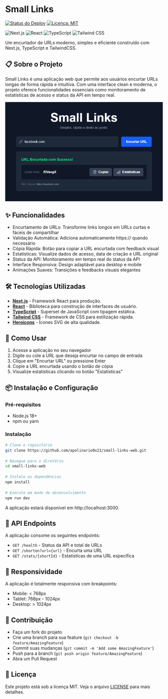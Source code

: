 # Small Links

[![Status do Deploy](https://api.netlify.com/api/v1/badges/da13c47e-18cc-457e-9103-01c175bba7cc/deploy-status)](https://small-links-apolinario0x21.netlify.app/)
[![Licença: MIT](https://img.shields.io/github/license/apolinario0x21/small-links-web)](https://github.com/apolinario0x21/small-links-web/blob/main/LICENSE)

![Next.js](https://img.shields.io/badge/Next.js-000000?style=for-the-badge&logo=next.js&logoColor=white)
![React](https://img.shields.io/badge/React-20232A?style=for-the-badge&logo=react&logoColor=61DAFB)
![TypeScript](https://img.shields.io/badge/TypeScript-3178C6?style=for-the-badge&logo=typescript&logoColor=white)
![Tailwind CSS](https://img.shields.io/badge/Tailwind_CSS-38B2AC?style=for-the-badge&logo=tailwind-css&logoColor=white)



Um encurtador de URLs moderno, simples e eficiente construído com Next.js, TypeScript e TailwindCSS.

## 📋 Sobre o Projeto
Small Links é uma aplicação web que permite aos usuários encurtar URLs longas de forma rápida e intuitiva. Com uma interface clean e moderna, o projeto oferece funcionalidades essenciais como monitoramento de estatísticas de acesso e status da API em tempo real.

![Page](page.png)


## ✨ Funcionalidades

- Encurtamento de URLs: Transforme links longos em URLs curtas e fáceis de compartilhar
- Validação Automática: Adiciona automaticamente https:// quando necessário
- Cópia Rápida: Botão para copiar a URL encurtada com feedback visual
- Estatísticas: Visualize dados de acesso, data de criação e URL original
- Status da API: Monitoramento em tempo real do status da API
- Interface Responsiva: Design adaptável para desktop e mobile
- Animações Suaves: Transições e feedbacks visuais elegantes

## 🛠️ Tecnologias Utilizadas

* **[Next.js](https://nextjs.org/)** - Framework React para produção.
* **[React](https://reactjs.org/)** - Biblioteca para construção de interfaces de usuário.
* **[TypeScript](https://www.typescriptlang.org/)** - Superset de JavaScript com tipagem estática.
* **[Tailwind CSS](https://tailwindcss.com/)** - Framework de CSS para estilização rápida.
* **[Heroicons](https://heroicons.com/)** - Ícones SVG de alta qualidade.

## 🚀 Como Usar

1. Acesse a aplicação no seu navegador
2. Digite ou cole a URL que deseja encurtar no campo de entrada
3. Clique em "Encurtar URL" ou pressione Enter
4. Copie a URL encurtada usando o botão de cópia
5. Visualize estatísticas clicando no botão "Estatísticas"

## 📦 Instalação e Configuração
### Pré-requisitos

- Node.js 18+
- npm ou yarn

### Instalação
```bash
# Clone o repositório
git clone https://github.com/apolinario0x21/small-links-web.git

# Navegue para o diretório
cd small-links-web

# Instale as dependências
npm install

# Execute em modo de desenvolvimento
npm run dev
```
A aplicação estará disponível em http://localhost:3000.


## 📡 API Endpoints
A aplicação consome os seguintes endpoints:

- `GET /health` - Status da API e total de URLs
- `GET /shorten?url={url}` - Encurta uma URL
- `GET /stats/{shortId}` - Estatísticas de uma URL específica

## 📱 Responsividade
A aplicação é totalmente responsiva com breakpoints:

- Mobile: < 768px
- Tablet: 768px - 1024px
- Desktop: > 1024px

## 🤝 Contribuição

- Faça um fork do projeto
- Crie uma branch para sua feature (`git checkout -b feature/AmazingFeature`)
- Commit suas mudanças (`git commit -m 'Add some AmazingFeature'`)
- Push para a branch (`git push origin feature/AmazingFeature`)
- Abra um Pull Request

## 📝 Licença
Este projeto está sob a licença MIT. Veja o arquivo [LICENSE](https://github.com/apolinario0x21/small-links-web/blob/main/LICENSE) para mais detalhes.

